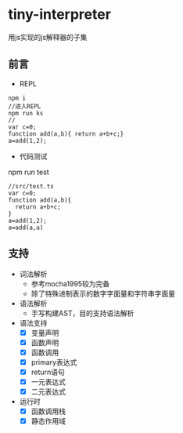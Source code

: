 # tiny-interpreter
用js实现的js解释器的子集

## 前言
- REPL
```
npm i
//进入REPL
npm run ks
//
var c=0;
function add(a,b){ return a+b+c;}
a=add(1,2);
```
- 代码测试

npm run test
```
//src/test.ts
var c=0;
function add(a,b){
  return a+b+c;
}
a=add(1,2);
a=add(a,a)
```

## 支持

- 词法解析
  - 参考mocha1995较为完备
  - 除了特殊进制表示的数字字面量和字符串字面量
- 语法解析
  - 手写构建AST，目的支持语法解析
- 语法支持
  - [x] 变量声明
  - [x] 函数声明
  - [x] 函数调用
  - [x] primary表达式
  - [x] return语句
  - [x] 一元表达式
  - [x] 二元表达式
- 运行时
  - [x] 函数调用栈
  - [x] 静态作用域
